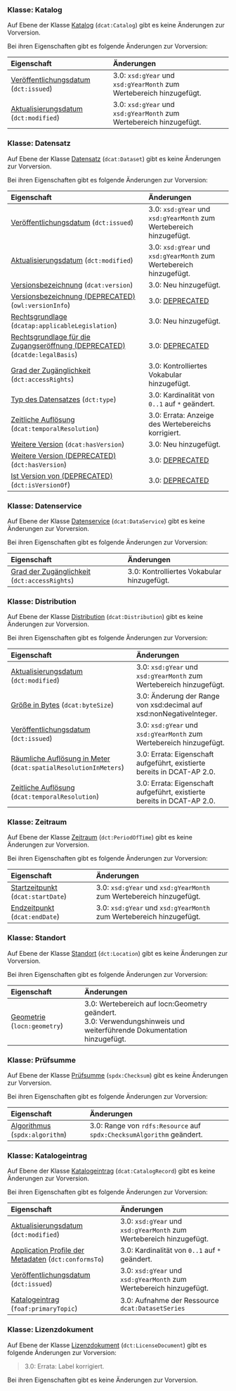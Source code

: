 ### Klasse: Katalog

Auf Ebene der Klasse [Katalog](#klasse-katalog) (`dcat:Catalog`) gibt es 
keine Änderungen zur Vorversion.

Bei ihren Eigenschaften gibt es folgende Änderungen zur Vorversion:

| Eigenschaft           | Änderungen                      |
|:----------------------|:--------------------------------|
| [Veröffentlichungsdatum](#katalog-veroffentlichungsdatum) (`dct:issued`) | 3.0: `xsd:gYear` und `xsd:gYearMonth` zum Wertebereich hinzugefügt. | 
| [Aktualisierungsdatum](#katalog-aktualisierungsdatum) (`dct:modified`) | 3.0: `xsd:gYear` und `xsd:gYearMonth` zum Wertebereich hinzugefügt. | 


### Klasse: Datensatz

Auf Ebene der Klasse [Datensatz](#klasse-datensatz) (`dcat:Dataset`) gibt es 
keine Änderungen zur Vorversion.

Bei ihren Eigenschaften gibt es folgende Änderungen zur Vorversion:

| Eigenschaft           | Änderungen                      |
|:----------------------|:--------------------------------|
| [Veröffentlichungsdatum](#datensatz-veroffentlichungsdatum) (`dct:issued`) | 3.0: `xsd:gYear` und `xsd:gYearMonth` zum Wertebereich hinzugefügt. | 
| [Aktualisierungsdatum](#datensatz-aktualisierungsdatum) (`dct:modified`) | 3.0: `xsd:gYear` und `xsd:gYearMonth` zum Wertebereich hinzugefügt. | 
| [Versionsbezeichnung](#datensatz-versionsbezeichnung) (`dcat:version`) | 3.0: Neu hinzugefügt. | 
| [Versionsbezeichnung (DEPRECATED)](#datensatz-versionsbezeichnung-deprecated) (`owl:versionInfo`) | 3.0: [DEPRECATED](#glossar-deprecated) | 
| [Rechtsgrundlage](#datensatz-rechtsgrundlage) (`dcatap:applicableLegislation`) | 3.0: Neu hinzugefügt. | 
| [Rechtsgrundlage für die Zugangseröffnung (DEPRECATED)](#datensatz-rechtsgrundlage-zugangseroffnung) (`dcatde:legalBasis`) | 3.0: [DEPRECATED](#glossar-deprecated) | 
| [Grad der Zugänglichkeit](#datensatz-grad-zuganglichkeit) (`dct:accessRights`) | 3.0: Kontrolliertes Vokabular hinzugefügt. | 
| [Typ des Datensatzes](#datensatz-typ) (`dct:type`) | 3.0: Kardinalität von `0..1` auf `*` geändert. | 
| [Zeitliche Auflösung](#datensatz-zeitliche-auflosung) (`dcat:temporalResolution`) | 3.0: Errata: Anzeige des Wertebereichs korrigiert. | 
| [Weitere Version](#datensatz-weitere-version) (`dcat:hasVersion`) | 3.0: Neu hinzugefügt. | 
| [Weitere Version (DEPRECATED)](#datensatz-weitere-version-deprecated) (`dct:hasVersion`) | 3.0: [DEPRECATED](#glossar-deprecated) | 
| [Ist Version von (DEPRECATED)](#datensatz-ist-version) (`dct:isVersionOf`) | 3.0: [DEPRECATED](#glossar-deprecated) | 


### Klasse: Datenservice

Auf Ebene der Klasse [Datenservice](#klasse-datenservice) (`dcat:DataService`) gibt es 
keine Änderungen zur Vorversion.

Bei ihren Eigenschaften gibt es folgende Änderungen zur Vorversion:

| Eigenschaft           | Änderungen                      |
|:----------------------|:--------------------------------|
| [Grad der Zugänglichkeit](#datenservice-grad-zuganglichkeit) (`dct:accessRights`) | 3.0: Kontrolliertes Vokabular hinzugefügt. | 


### Klasse: Distribution

Auf Ebene der Klasse [Distribution](#klasse-distribution) (`dcat:Distribution`) gibt es 
keine Änderungen zur Vorversion.

Bei ihren Eigenschaften gibt es folgende Änderungen zur Vorversion:

| Eigenschaft           | Änderungen                      |
|:----------------------|:--------------------------------|
| [Aktualisierungsdatum](#distribution-aktualisierungsdatum) (`dct:modified`) | 3.0: `xsd:gYear` und `xsd:gYearMonth` zum Wertebereich hinzugefügt. | 
| [Größe in Bytes](#distribution-grosse-in-bytes) (`dcat:byteSize`) | 3.0: Änderung der Range von xsd:decimal auf xsd:nonNegativeInteger. | 
| [Veröffentlichungsdatum](#distribution-veroffentlichungsdatum) (`dct:issued`) | 3.0: `xsd:gYear` und `xsd:gYearMonth` zum Wertebereich hinzugefügt. | 
| [Räumliche Auflösung in Meter](#distribution-raumliche-auflosung-in-meter) (`dcat:spatialResolutionInMeters`) | 3.0: Errata: Eigenschaft aufgeführt, existierte bereits in DCAT-AP 2.0. | 
| [Zeitliche Auflösung](#distribution-zeitliche-auflosung) (`dcat:temporalResolution`) | 3.0: Errata: Eigenschaft aufgeführt, existierte bereits in DCAT-AP 2.0. | 


### Klasse: Zeitraum

Auf Ebene der Klasse [Zeitraum](#klasse-zeitraum) (`dct:PeriodOfTime`) gibt es 
keine Änderungen zur Vorversion.

Bei ihren Eigenschaften gibt es folgende Änderungen zur Vorversion:

| Eigenschaft           | Änderungen                      |
|:----------------------|:--------------------------------|
| [Startzeitpunkt](#zeitraum-startzeitpunkt) (`dcat:startDate`) | 3.0: `xsd:gYear` und `xsd:gYearMonth` zum Wertebereich hinzugefügt. | 
| [Endzeitpunkt](#zeitraum-endzeitpunkt) (`dcat:endDate`) | 3.0: `xsd:gYear` und `xsd:gYearMonth` zum Wertebereich hinzugefügt. | 


### Klasse: Standort

Auf Ebene der Klasse [Standort](#klasse-standort) (`dct:Location`) gibt es 
keine Änderungen zur Vorversion.

Bei ihren Eigenschaften gibt es folgende Änderungen zur Vorversion:

| Eigenschaft           | Änderungen                      |
|:----------------------|:--------------------------------|
| [Geometrie](#standort-geometrie) (`locn:geometry`) | 3.0: Wertebereich auf locn:Geometry geändert.<br>3.0: Verwendungshinweis und weiterführende Dokumentation hinzugefügt. | 


### Klasse: Prüfsumme

Auf Ebene der Klasse [Prüfsumme](#klasse-prufsumme) (`spdx:Checksum`) gibt es 
keine Änderungen zur Vorversion.

Bei ihren Eigenschaften gibt es folgende Änderungen zur Vorversion:

| Eigenschaft           | Änderungen                      |
|:----------------------|:--------------------------------|
| [Algorithmus](#prufsumme-algorithmus) (`spdx:algorithm`) | 3.0: Range von `rdfs:Resource` auf `spdx:ChecksumAlgorithm` geändert. | 


### Klasse: Katalogeintrag

Auf Ebene der Klasse [Katalogeintrag](#klasse-katalogeintrag) (`dcat:CatalogRecord`) gibt es 
keine Änderungen zur Vorversion.

Bei ihren Eigenschaften gibt es folgende Änderungen zur Vorversion:

| Eigenschaft           | Änderungen                      |
|:----------------------|:--------------------------------|
| [Aktualisierungsdatum](#katalogeintrag-aktualisierungsdatum) (`dct:modified`) | 3.0: `xsd:gYear` und `xsd:gYearMonth` zum Wertebereich hinzugefügt. | 
| [Application Profile der Metadaten](#katalogeintrag-konform-zu) (`dct:conformsTo`) | 3.0: Kardinalität von `0..1` auf `*` geändert. | 
| [Veröffentlichungsdatum](#katalogeintrag-veroffentlichungsdatum) (`dct:issued`) | 3.0: `xsd:gYear` und `xsd:gYearMonth` zum Wertebereich hinzugefügt. | 
| [Katalogeintrag](#katalogeintrag-katalogeintrag) (`foaf:primaryTopic`) | 3.0: Aufnahme der Ressource `dcat:DatasetSeries` | 


### Klasse: Lizenzdokument

Auf Ebene der Klasse [Lizenzdokument](#klasse-lizenzdokument) (`dct:LicenseDocument`) gibt es 
folgende Änderungen zur Vorversion:

> 3.0: Errata: Label korrigiert.

Bei ihren Eigenschaften gibt es keine Änderungen zur Vorversion.


